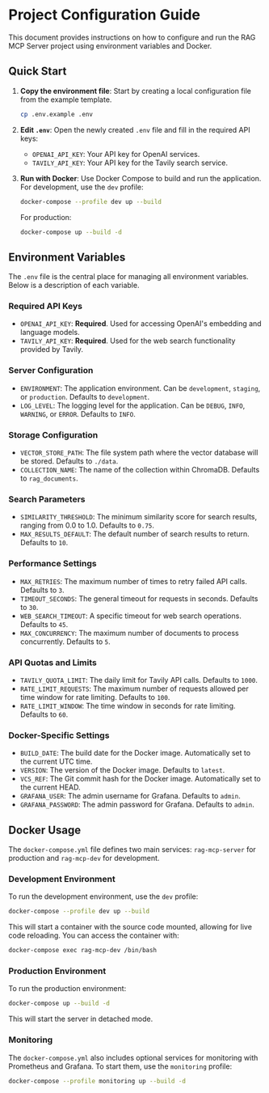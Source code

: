 # Project Configuration Guide

This document provides instructions on how to configure and run the RAG MCP Server project using environment variables and Docker.

## Quick Start

1.  **Copy the environment file**: Start by creating a local configuration file from the example template.

    ```bash
    cp .env.example .env
    ```

2.  **Edit `.env`**: Open the newly created `.env` file and fill in the required API keys:

    - `OPENAI_API_KEY`: Your API key for OpenAI services.
    - `TAVILY_API_KEY`: Your API key for the Tavily search service.

3.  **Run with Docker**: Use Docker Compose to build and run the application. For development, use the `dev` profile:

    ```bash
    docker-compose --profile dev up --build
    ```

    For production:

    ```bash
    docker-compose up --build -d
    ```

## Environment Variables

The `.env` file is the central place for managing all environment variables. Below is a description of each variable.

### Required API Keys

- `OPENAI_API_KEY`: **Required**. Used for accessing OpenAI's embedding and language models.
- `TAVILY_API_KEY`: **Required**. Used for the web search functionality provided by Tavily.

### Server Configuration

- `ENVIRONMENT`: The application environment. Can be `development`, `staging`, or `production`. Defaults to `development`.
- `LOG_LEVEL`: The logging level for the application. Can be `DEBUG`, `INFO`, `WARNING`, or `ERROR`. Defaults to `INFO`.

### Storage Configuration

- `VECTOR_STORE_PATH`: The file system path where the vector database will be stored. Defaults to `./data`.
- `COLLECTION_NAME`: The name of the collection within ChromaDB. Defaults to `rag_documents`.

### Search Parameters

- `SIMILARITY_THRESHOLD`: The minimum similarity score for search results, ranging from 0.0 to 1.0. Defaults to `0.75`.
- `MAX_RESULTS_DEFAULT`: The default number of search results to return. Defaults to `10`.

### Performance Settings

- `MAX_RETRIES`: The maximum number of times to retry failed API calls. Defaults to `3`.
- `TIMEOUT_SECONDS`: The general timeout for requests in seconds. Defaults to `30`.
- `WEB_SEARCH_TIMEOUT`: A specific timeout for web search operations. Defaults to `45`.
- `MAX_CONCURRENCY`: The maximum number of documents to process concurrently. Defaults to `5`.

### API Quotas and Limits

- `TAVILY_QUOTA_LIMIT`: The daily limit for Tavily API calls. Defaults to `1000`.
- `RATE_LIMIT_REQUESTS`: The maximum number of requests allowed per time window for rate limiting. Defaults to `100`.
- `RATE_LIMIT_WINDOW`: The time window in seconds for rate limiting. Defaults to `60`.

### Docker-Specific Settings

- `BUILD_DATE`: The build date for the Docker image. Automatically set to the current UTC time.
- `VERSION`: The version of the Docker image. Defaults to `latest`.
- `VCS_REF`: The Git commit hash for the Docker image. Automatically set to the current HEAD.
- `GRAFANA_USER`: The admin username for Grafana. Defaults to `admin`.
- `GRAFANA_PASSWORD`: The admin password for Grafana. Defaults to `admin`.

## Docker Usage

The `docker-compose.yml` file defines two main services: `rag-mcp-server` for production and `rag-mcp-dev` for development.

### Development Environment

To run the development environment, use the `dev` profile:

```bash
docker-compose --profile dev up --build
```

This will start a container with the source code mounted, allowing for live code reloading. You can access the container with:

```bash
docker-compose exec rag-mcp-dev /bin/bash
```

### Production Environment

To run the production environment:

```bash
docker-compose up --build -d
```

This will start the server in detached mode.

### Monitoring

The `docker-compose.yml` also includes optional services for monitoring with Prometheus and Grafana. To start them, use the `monitoring` profile:

```bash
docker-compose --profile monitoring up --build -d
```
